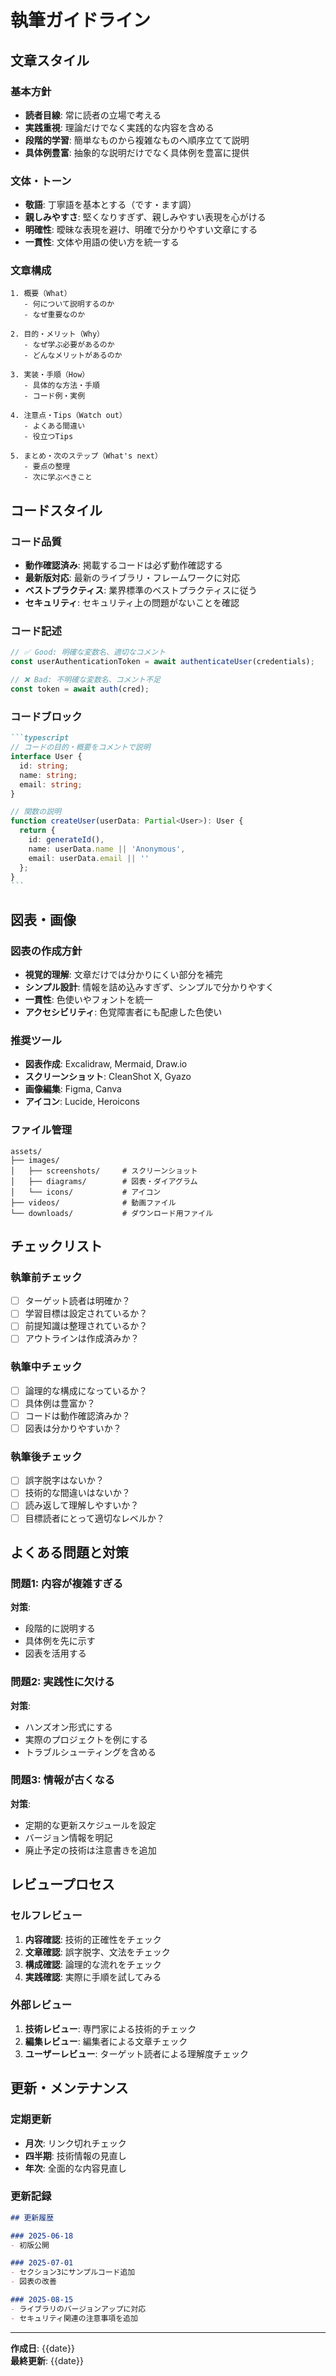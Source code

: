 # 執筆ガイドライン

## 文章スタイル

### 基本方針
- **読者目線**: 常に読者の立場で考える
- **実践重視**: 理論だけでなく実践的な内容を含める
- **段階的学習**: 簡単なものから複雑なものへ順序立てて説明
- **具体例豊富**: 抽象的な説明だけでなく具体例を豊富に提供

### 文体・トーン
- **敬語**: 丁寧語を基本とする（です・ます調）
- **親しみやすさ**: 堅くなりすぎず、親しみやすい表現を心がける
- **明確性**: 曖昧な表現を避け、明確で分かりやすい文章にする
- **一貫性**: 文体や用語の使い方を統一する

### 文章構成
```
1. 概要（What）
   - 何について説明するのか
   - なぜ重要なのか

2. 目的・メリット（Why）
   - なぜ学ぶ必要があるのか
   - どんなメリットがあるのか

3. 実装・手順（How）
   - 具体的な方法・手順
   - コード例・実例

4. 注意点・Tips（Watch out）
   - よくある間違い
   - 役立つTips

5. まとめ・次のステップ（What's next）
   - 要点の整理
   - 次に学ぶべきこと
```

## コードスタイル

### コード品質
- **動作確認済み**: 掲載するコードは必ず動作確認する
- **最新版対応**: 最新のライブラリ・フレームワークに対応
- **ベストプラクティス**: 業界標準のベストプラクティスに従う
- **セキュリティ**: セキュリティ上の問題がないことを確認

### コード記述
```typescript
// ✅ Good: 明確な変数名、適切なコメント
const userAuthenticationToken = await authenticateUser(credentials);

// ❌ Bad: 不明確な変数名、コメント不足
const token = await auth(cred);
```

### コードブロック
````markdown
```typescript
// コードの目的・概要をコメントで説明
interface User {
  id: string;
  name: string;
  email: string;
}

// 関数の説明
function createUser(userData: Partial<User>): User {
  return {
    id: generateId(),
    name: userData.name || 'Anonymous',
    email: userData.email || ''
  };
}
```
````

## 図表・画像

### 図表の作成方針
- **視覚的理解**: 文章だけでは分かりにくい部分を補完
- **シンプル設計**: 情報を詰め込みすぎず、シンプルで分かりやすく
- **一貫性**: 色使いやフォントを統一
- **アクセシビリティ**: 色覚障害者にも配慮した色使い

### 推奨ツール
- **図表作成**: Excalidraw, Mermaid, Draw.io
- **スクリーンショット**: CleanShot X, Gyazo
- **画像編集**: Figma, Canva
- **アイコン**: Lucide, Heroicons

### ファイル管理
```
assets/
├── images/
│   ├── screenshots/     # スクリーンショット
│   ├── diagrams/        # 図表・ダイアグラム
│   └── icons/           # アイコン
├── videos/              # 動画ファイル
└── downloads/           # ダウンロード用ファイル
```

## チェックリスト

### 執筆前チェック
- [ ] ターゲット読者は明確か？
- [ ] 学習目標は設定されているか？
- [ ] 前提知識は整理されているか？
- [ ] アウトラインは作成済みか？

### 執筆中チェック
- [ ] 論理的な構成になっているか？
- [ ] 具体例は豊富か？
- [ ] コードは動作確認済みか？
- [ ] 図表は分かりやすいか？

### 執筆後チェック
- [ ] 誤字脱字はないか？
- [ ] 技術的な間違いはないか？
- [ ] 読み返して理解しやすいか？
- [ ] 目標読者にとって適切なレベルか？

## よくある問題と対策

### 問題1: 内容が複雑すぎる
**対策**: 
- 段階的に説明する
- 具体例を先に示す
- 図表を活用する

### 問題2: 実践性に欠ける
**対策**:
- ハンズオン形式にする
- 実際のプロジェクトを例にする
- トラブルシューティングを含める

### 問題3: 情報が古くなる
**対策**:
- 定期的な更新スケジュールを設定
- バージョン情報を明記
- 廃止予定の技術は注意書きを追加

## レビュープロセス

### セルフレビュー
1. **内容確認**: 技術的正確性をチェック
2. **文章確認**: 誤字脱字、文法をチェック
3. **構成確認**: 論理的な流れをチェック
4. **実践確認**: 実際に手順を試してみる

### 外部レビュー
1. **技術レビュー**: 専門家による技術的チェック
2. **編集レビュー**: 編集者による文章チェック
3. **ユーザーレビュー**: ターゲット読者による理解度チェック

## 更新・メンテナンス

### 定期更新
- **月次**: リンク切れチェック
- **四半期**: 技術情報の見直し
- **年次**: 全面的な内容見直し

### 更新記録
```markdown
## 更新履歴

### 2025-06-18
- 初版公開

### 2025-07-01
- セクション3にサンプルコード追加
- 図表の改善

### 2025-08-15
- ライブラリのバージョンアップに対応
- セキュリティ関連の注意事項を追加
```

---

**作成日**: {{date}}  
**最終更新**: {{date}}

